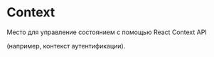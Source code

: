 # Context 
Место для управление состоянием с помощью React Context API

(например, контекст аутентификации).